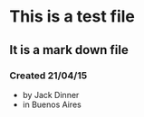 # This is a test file
## It is a mark down file
### Created 21/04/15
* by Jack Dinner
* in Buenos Aires